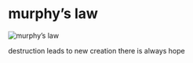 # murphy’s law
![murphy’s law](images/murphy’s%20law.jpeg)

destruction leads 
to new creation
there is always hope
